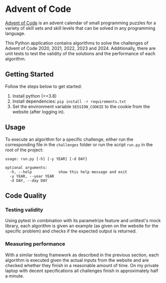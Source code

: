 # Advent of Code

[Advent of Code](https://adventofcode.com/) is an advent calendar of small programming puzzles for a variety of skill
sets and skill levels that can be solved in any programming language.

This Python application contains algorithms to solve the challenges of Advent of Code 2020, 2021, 2022, 2023 and 2024. Additionally,
there are unit tests to test the validity of the solutions and the performance of each algorithm.

## Getting Started

Follow the steps below to get started:

1. Install python (>=3.8)
2. Install dependencies: `pip install -r requirements.txt`
3. Set the environment variable `SESSION_COOKIE` to the cookie from the website (after logging in).

## Usage

To execute an algorithm for a specific challenge, either run the corresponding file in the `challenges`
folder or run the script `run.py` in the root of the project:

```
usage: run.py [-h] [-y YEAR] [-d DAY]

optional arguments:
  -h, --help            show this help message and exit
  -y YEAR, --year YEAR
  -d DAY, --day DAY
```

## Code Quality

### Testing validity

Using pytest in combination with its parametrize feature and unittest's mock library, each algorithm is given an
example (as given on the website for the specific problem) and checks if the expected output is returned.

<a href="https://colinschepers.github.io/AdventOfCode/tests/results/test_examples_2022.html"><img align="right" src="https://colinschepers.github.io/AdventOfCode/tests/results/test_examples_2022.png" alt="" title="Test results" /></a>

### Measuring performance

With a similar testing framework as described in the previous section, each algorithm is executed given the actual
inputs from the website and are checked whether they finish in a reasonable amount of time. On my private laptop with
decent specifications all challenges finish in approximately half a minute.

<a href="https://colinschepers.github.io/AdventOfCode/tests/results/test_running_times_2022.html"><img align="right" src="https://colinschepers.github.io/AdventOfCode/tests/results/test_running_times_2022.png" alt="" title="Running time results" /></a>
